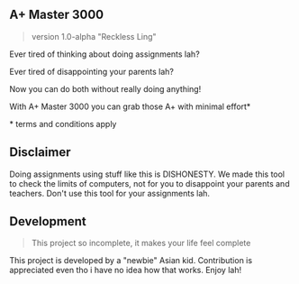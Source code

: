 ## A+ Master 3000

> version 1.0-alpha "Reckless Ling"

Ever tired of thinking about doing assignments lah?

Ever tired of disappointing your parents lah?

Now you can do both without really doing anything!

With A+ Master 3000 you can grab those A+ with minimal effort*

\* terms and conditions apply

## Disclaimer

Doing assignments using stuff like this is DISHONESTY. We made this tool to check the limits of computers, not for you to disappoint your parents and teachers.
Don't use this tool for your assignments lah.


## Development

> This project so incomplete, it makes your life feel complete

This project is developed by a "newbie" Asian kid.
Contribution is appreciated even tho i have no idea how that works.
Enjoy lah!
